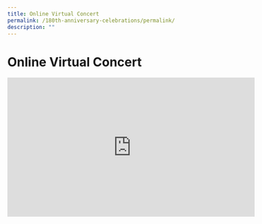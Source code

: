 ```yaml
---
title: Online Virtual Concert
permalink: /180th-anniversary-celebrations/permalink/
description: ""
---
```

# Online Virtual Concert
<iframe width="560" height="315" src="https://www.youtube.com/embed/HyQYEzcXhjY" title="YouTube video player" frameborder="0" allow="accelerometer; autoplay; clipboard-write; encrypted-media; gyroscope; picture-in-picture; web-share" allowfullscreen></iframe>